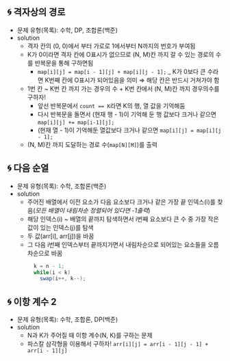 ## 🌀 격자상의 경로

- 문제 유형(목록): 수학, DP, 조합론(백준)
- solution
  - 격자 칸의 (0, 0)에서 부터 가로로 1에서부터 N까지의 번호가 부여됨
  - K가 0이라면 격자 칸에 O표시가 없으므로 (N, M)칸 까지 갈 수 있는 경로의 수를 반복문을 통해 구하면됨
    - `map[i][j] = map[i - 1][j] + map[i][j - 1];`
  _ K가 0보다 큰 수라면 K번째 칸에 O표시가 되어있음을 의미 ⇒ 해당 칸은 반드시 거쳐가야 함
  - 1번 칸 ~ K번 칸 까지 가는 경우의 수 + K번 칸에서 (N, M)칸 까지 경우의수를 구하자!
    - 앞선 반복문에서 `count == K`라면 K의 행, 열 값을 기억해둠
    - 다시 반복문을 돌면서 (현재 행 - 1)이 기억해 둔 행 값보다 크거나 같으면 `map[i][j] += map[i-1][j];`
    - (현재 열 - 1)이 기억해둔 열값보다 크거나 같으면 `map[i][j] = map[i][j - 1];`
  - (N, M)칸 까지 도달하는 경로 수(`map[N][M]`)를 출력

## 🌀 다음 순열

- 문제 유형(목록): 수학, 조합론(백준)
- solution
  - 주어진 배열에서 이전 요소가 다음 요소보다 크거나 같은 가장 끝 인덱스(i)를 찾음(_모든 배열이 내림차순 정렬되어 있다면 -1출력_)
  - 해당 인덱스(i) ~ 배열의 끝까지 탐색하면서 i번째 요소보다 큰 수 중 가장 작은 값이 있는 인덱스(j)를 탐색
  - 두 값(arr[i], arr[j])을 바꿈
  - 그 다음 i번째 인덱스부터 끝까지가면서 내림차순으로 되어있는 요소들을 오름차순으로 바꿈
    ```java
      k = n - 1;
      while(i < k) 
        swap(i++, k--);
    ```

## 🌀 이항 계수 2
- 문제 유형(목록): 수학, 조합론, DP(백준)
- solution
  - N과 K가 주어질 때 이항 계수(N, K)를 구하는 문제
  - 파스칼 삼각형을 이용해서 구하자!
    `arr[i][j] = arr[i - 1][j - 1] + arr[i - 1][j]`
